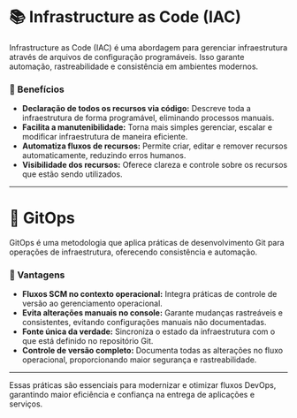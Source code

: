 # 📚 Infrastructure as Code (IAC)

Infrastructure as Code (IAC) é uma abordagem para gerenciar infraestrutura através de arquivos de configuração programáveis. Isso garante automação, rastreabilidade e consistência em ambientes modernos.

### 🌟 Benefícios

- **Declaração de todos os recursos via código:** Descreve toda a infraestrutura de forma programável, eliminando processos manuais.
- **Facilita a manutenibilidade:** Torna mais simples gerenciar, escalar e modificar infraestrutura de maneira eficiente.
- **Automatiza fluxos de recursos:** Permite criar, editar e remover recursos automaticamente, reduzindo erros humanos.
- **Visibilidade dos recursos:** Oferece clareza e controle sobre os recursos que estão sendo utilizados.

---

# 🚀 GitOps

GitOps é uma metodologia que aplica práticas de desenvolvimento Git para operações de infraestrutura, oferecendo consistência e automação.

### 🌟 Vantagens

- **Fluxos SCM no contexto operacional:** Integra práticas de controle de versão ao gerenciamento operacional.
- **Evita alterações manuais no console:** Garante mudanças rastreáveis e consistentes, evitando configurações manuais não documentadas.
- **Fonte única da verdade:** Sincroniza o estado da infraestrutura com o que está definido no repositório Git.
- **Controle de versão completo:** Documenta todas as alterações no fluxo operacional, proporcionando maior segurança e rastreabilidade.

---

Essas práticas são essenciais para modernizar e otimizar fluxos DevOps, garantindo maior eficiência e confiança na entrega de aplicações e serviços.

